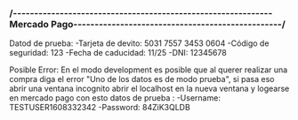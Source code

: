 ### /-------------------------------------------------------------Mercado Pago-------------------------------------------------/

Datod de prueba:
-Tarjeta de devito: 5031 7557 3453 0604
-Código de seguridad: 123
-Fecha de caducidad: 11/25
-DNI: 12345678

Posible Error:
En el modo development es posible que al querer realizar una compra diga el error "Uno de los datos es de modo prueba",
si pasa eso abrir una ventana incognito abrir el localhost en la nueva ventana y logearse en mercado pago con esto datos de prueba :
-Username: TESTUSER1608332342
-Password: 84ZiK3QLDB
